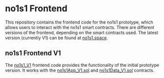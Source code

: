 # no1s1 Frontend

This repository contains the frontend code for the no1s1 prototype, which allows users to interact with the no1s1 smart contracts. There are different versions of the frontend, depending on the smart contracts used. The latest version (currently V1) can be found at [no1s1.space](https://no1s1.space).

## no1s1 Frontend V1

The [no1s1_V1](./no1s1_V1) frontend code provides the functionality of the initial prototype version. It works with the [no1s1App_V1.sol](../contracts/contracts/no1s1App_V1.sol) and [no1s1Data_V1.sol](../contracts/contracts/no1s1Data_V1.sol) contracts.

<!-- ## no1s1 Frontend V2

[no1s1_V2](./no1s1_V2) contains the latest version of the no1s1 frontend. Work in progress. -->

